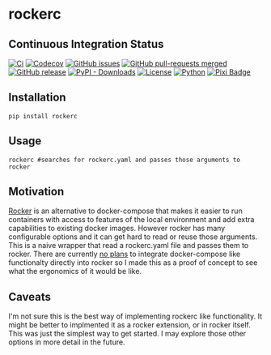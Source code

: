 # rockerc

## Continuous Integration Status

[![Ci](https://github.com/blooop/rockerc/actions/workflows/ci.yml/badge.svg?branch=main)](https://github.com/blooop/rockerc/actions/workflows/ci.yml?query=branch%3Amain)
[![Codecov](https://codecov.io/gh/blooop/rockerc/branch/main/graph/badge.svg?token=Y212GW1PG6)](https://codecov.io/gh/blooop/rockerc)
[![GitHub issues](https://img.shields.io/github/issues/blooop/rockerc.svg)](https://GitHub.com/blooop/rockerc/issues/)
[![GitHub pull-requests merged](https://badgen.net/github/merged-prs/blooop/rockerc)](https://github.com/blooop/rockerc/pulls?q=is%3Amerged)
[![GitHub release](https://img.shields.io/github/release/blooop/rockerc.svg)](https://GitHub.com/blooop/rockerc/releases/)
[![PyPI - Downloads](https://img.shields.io/pypi/dm/rockerc)](https://pypistats.org/packages/rockerc)
[![License](https://img.shields.io/github/license/blooop/rockerc)](https://opensource.org/license/mit/)
[![Python](https://img.shields.io/badge/python-3.8%20%7C%203.9%20%7C%203.10%20%7C%203.11%20%7C%203.12-blue)](https://www.python.org/downloads/)
[![Pixi Badge](https://img.shields.io/endpoint?url=https://raw.githubusercontent.com/prefix-dev/pixi/main/assets/badge/v0.json)](https://pixi.sh)

## Installation

```
pip install rockerc
```

## Usage

```
rockerc #searches for rockerc.yaml and passes those arguments to rocker
```

## Motivation

[Rocker](https://github.com/osrf/rocker) is an alternative to docker-compose that makes it easier to run containers with access to features of the local environment and add extra capabilities to existing docker images.  However rocker has many configurable options and it can get hard to read or reuse those arguments.  This is a naive wrapper that read a rockerc.yaml file and passes them to rocker.  There are currently [no plans](https://github.com/osrf/rocker/issues/148) to integrate docker-compose like functionalty directly into rocker so I made this as a proof of concept to see what the ergonomics of it would be like. 

## Caveats

I'm not sure this is the best way of implementing rockerc like functionality.  It might be better to implmented it as a rocker extension, or in rocker itself.  This was just the simplest way to get started. I may explore those other options in more detail in the future. 
